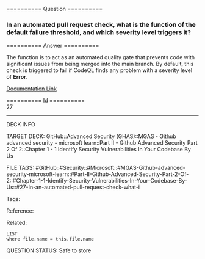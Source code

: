 ========== Question ==========  

### In an automated pull request check, what is the function of the default failure threshold, and which severity level triggers it?  

========== Answer ==========  

The function is to act as an automated quality gate that prevents code with significant issues from being merged into the main branch. By default, this check is triggered to fail if CodeQL finds any problem with a severity level of **Error**.

[Documentation Link](https://learn.microsoft.com/en-us/training/modules/codebase-representation-codeql/4-understand-results)

========== Id ==========  
27

---

DECK INFO

TARGET DECK: GitHub::Advanced Security (GHAS)::MGAS - Github advanced security - microsoft learn::Part II - Github Advanced Security Part 2 Of 2::Chapter 1 - 1 Identify Security Vulnerabilities In Your Codebase By Us

FILE TAGS: #GitHub::#Security::#Microsoft::#MGAS-Github-advanced-security-microsoft-learn::#Part-II-Github-Advanced-Security-Part-2-Of-2::#Chapter-1-1-Identify-Security-Vulnerabilities-In-Your-Codebase-By-Us::#27-In-an-automated-pull-request-check-what-i

Tags:

Reference:

Related:

```dataview
LIST
where file.name = this.file.name
```

QUESTION STATUS: Safe to store
